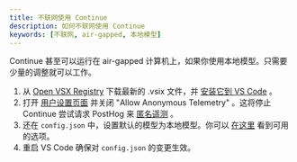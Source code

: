 ```yaml
---
title: 不联网使用 Continue
description: 如何不联网使用 Continue
keywords: [不联网, air-gapped, 本地模型]
---
```


Continue 甚至可以运行在 air-gapped 计算机上，如果你使用本地模型。只需要少量的调整就可以工作。

1. 从 [Open VSX Registry](https://open-vsx.org/extension/Continue/continue) 下载最新的 .vsix 文件，并 [安装它到 VS Code](https://code.visualstudio.com/docs/editor/extension-marketplace#_install-from-a-vsix) 。
2. 打开 [用户设置页面](../settings.md) 并关闭 "Allow Anonymous Telemetry" 。这将停止 Continue 尝试请求 PostHog 来 [匿名遥测](../../telemetry.md) 。
3. 还在 `config.json` 中，设置默认的模型为本地模型。你可以 [在这里](../model-providers/) 看到可用的选项。
4. 重启 VS Code 确保对 `config.json` 的变更生效。

